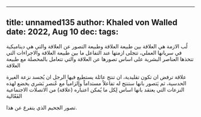 
---
title: unnamed135
author: Khaled von Walled
date: 2022, Aug 10
dec:
tags:
---
لُب الازمة هي العلاقة بين طبيعة العلاقة وطبيعة التصور عن العلاقة والتي هي ديناميكية في سريانها العملي،  تتجلى ازمتها عند التفاعل ما بين طبيعة العلاقة والاجراءات التي تتخذها العناصر البشرية على اساس تصورها عن العلاقة والتي تتعامل بالمحصلة مع طبيعة العلاقة


علاقة ترفض ان تكون تقليدية، ان تنتج عائلة يستطيع فيها الرجل ان يُجسد نزعة الغيرة الحدسية، ثم يَتصور بانها ستنتج له تفاعلاً مستداماً وإلزامياً مع عُنصر بَشري يخضع لهذه النزعات التي يعتقد بانها اساس لِكل ما يُمكن اعتباره (علاقة) من الاتصلات الاجتماعية الفَعّالية


تصور الجحيم الذي يتفرع عن هذا.

